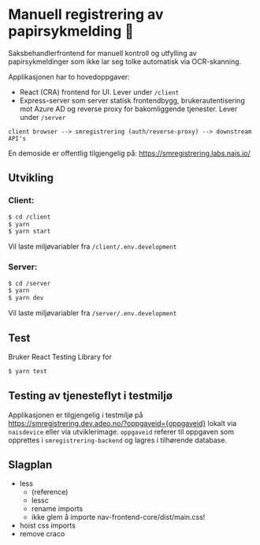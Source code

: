 # Manuell registrering av papirsykmelding 🧾

Saksbehandlerfrontend for manuell kontroll og utfylling av papirsykmeldinger som ikke lar seg tolke automatisk via OCR-skanning.

Applikasjonen har to hovedoppgaver:

-   React (CRA) frontend for UI. Lever under `/client`
-   Express-server som server statisk frontendbygg, brukerautentisering mot Azure AD og reverse proxy for bakomliggende tjenester. Lever under `/server`

`client browser --> smregistrering (auth/reverse-proxy) --> downstream API's`

En demoside er offentlig tilgjengelig på: https://smregistrering.labs.nais.io/

## Utvikling

### Client:

```bash
$ cd /client
$ yarn
$ yarn start
```

Vil laste miljøvariabler fra `/client/.env.development`

### Server:

```bash
$ cd /server
$ yarn
$ yarn dev
```

Vil laste miljøvariabler fra `/server/.env.development`

## Test

Bruker React Testing Library for

```bash
$ yarn test
```

## Testing av tjenesteflyt i testmiljø

Applikasjonen er tilgjengelig i testmiljø på https://smregistrering.dev.adeo.no/?oppgaveid={oppgaveid} lokalt via `naisdevice` eller via utviklerimage. `oppgaveid` referer til oppgaven som opprettes i `smregistrering-backend` og lagres i tilhørende database.

## Slagplan

-   less
    -   (reference)
    -   lessc
    -   rename imports
    -   ikke glem å importe nav-frontend-core/dist/main.css!
-   hoist css imports
-   remove craco
